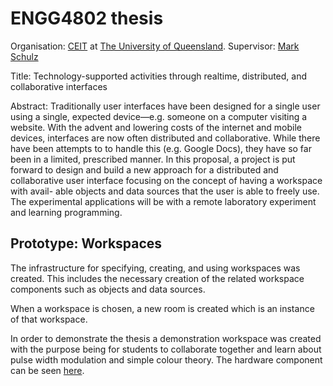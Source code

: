 ENGG4802 thesis
==================

Organisation: [CEIT](http://ceit.uq.edu.au) at [The University of Queensland](http://www.uq.edu.au).
Supervisor: [Mark Schulz](https://github.com/mschulz)

Title: Technology-supported activities through realtime, distributed, and collaborative interfaces

Abstract: Traditionally user interfaces have been designed for a single user using a single, expected device—e.g. someone on a computer visiting a website. With the advent and lowering costs of the internet and mobile devices, interfaces are now often distributed and collaborative. While there have been attempts to to handle this (e.g. Google Docs), they have so far been in a limited, prescribed manner. In this proposal, a project is put forward to design and build a new approach for a distributed and collaborative user interface focusing on the concept of having a workspace with avail- able objects and data sources that the user is able to freely use. The experimental applications will be with a remote laboratory experiment and learning programming.

Prototype: Workspaces
--------

The infrastructure for specifying, creating, and using workspaces was created. This includes the necessary creation of the related workspace components such as objects and data sources.

When a workspace is chosen, a new room is created which is an instance of that workspace.

In order to demonstrate the thesis a demonstration workspace was created with the purpose being for students to collaborate together and learn about pulse width modulation and simple colour theory. The hardware component can be seen [here](https://github.com/jesse-c/thesis-sensor).
